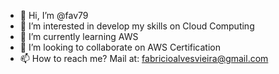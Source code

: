 - 👋 Hi, I’m @fav79
- 👀 I’m interested in develop my skills on Cloud Computing
- 🌱 I’m currently learning AWS
- 💞️ I’m looking to collaborate on AWS Certification
- 📫 How to reach me? Mail at: fabricioalvesvieira@gmail.com

<!---
fav79/fav79 is a ✨ special ✨ repository because its `README.md` (this file) appears on your GitHub profile.
You can click the Preview link to take a look at your changes.
--->
